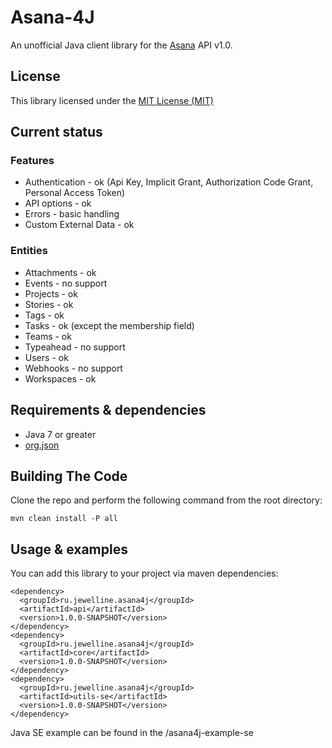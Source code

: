 # Asana-4J 
An unofficial Java client library for the [Asana](https://asana.com/) API v1.0.

## License
This library licensed under the [MIT License (MIT)](https://opensource.org/licenses/MIT)

## Current status
### Features
* Authentication - ok (Api Key, Implicit Grant, Authorization Code Grant, Personal Access Token)
* API options - ok
* Errors - basic handling
* Custom External Data - ok

### Entities
* Attachments - ok
* Events - no support
* Projects - ok
* Stories - ok
* Tags - ok
* Tasks - ok (except the membership field)
* Teams - ok
* Typeahead - no support
* Users - ok
* Webhooks - no support
* Workspaces - ok


## Requirements & dependencies
* Java 7 or greater
* [org.json](http://www.json.org/java/)

## Building The Code
Clone the repo and perform the following command from the root directory:
```shell
mvn clean install -P all
```

## Usage & examples
You can add this library to your project via maven dependencies:
```shell
<dependency>
  <groupId>ru.jewelline.asana4j</groupId>
  <artifactId>api</artifactId>
  <version>1.0.0-SNAPSHOT</version>
</dependency>
<dependency>
  <groupId>ru.jewelline.asana4j</groupId>
  <artifactId>core</artifactId>
  <version>1.0.0-SNAPSHOT</version>
</dependency>
<dependency>
  <groupId>ru.jewelline.asana4j</groupId>
  <artifactId>utils-se</artifactId>
  <version>1.0.0-SNAPSHOT</version>
</dependency>
```
Java SE example can be found in the /asana4j-example-se
